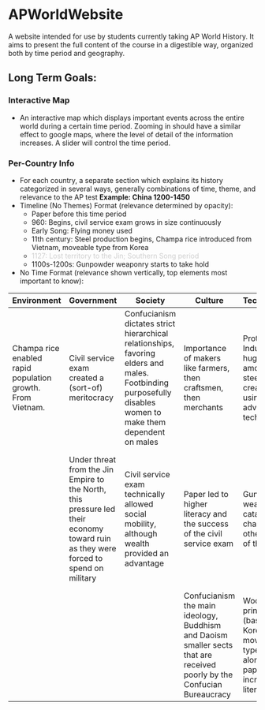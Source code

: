# APWorldWebsite
A website intended for use by students currently taking AP World History. It aims to present the full content of the course in a digestible way, organized both by time period and geography.

## Long Term Goals:

### Interactive Map
- An interactive map which displays important events across the entire world during a certain time period. Zooming in should have a similar effect to google maps, where the level of detail of the information increases. A slider will control the time period.
### Per-Country Info
- For each country, a separate section which explains its history categorized in several ways, generally combinations of time, theme, and relevance to the AP test
**Example: China 1200-1450**
- Timeline (No Themes) Format (relevance determined by opacity):
  - Paper before this time period
  - 960: Begins, civil service exam grows in size continuously
  - Early Song: Flying money used
  - 11th century: Steel production begins, Champa rice introduced from Vietnam, moveable type from Korea
  - <span style="color: rgba(164, 164, 164, 0.5);">1127: Lost territory to the Jin; Southern Song period</span>
  - 1100s-1200s: Gunpowder weaponry starts to take hold
- No Time Format (relevance shown vertically, top elements most important to know):
<table class="tg"><thead>
  <tr>
    <th class="tg-0pky">Environment</th>
    <th class="tg-0pky">Government</th>
    <th class="tg-0pky">Society</th>
    <th class="tg-0pky">Culture</th>
    <th class="tg-0pky">Technology</th>
    <th class="tg-0pky">Economy</th>
  </tr></thead>
<tbody>
  <tr>
    <td class="tg-0pky">Champa rice enabled rapid population growth. From Vietnam.</td>
    <td class="tg-0pky">Civil service exam created a (sort-of) meritocracy</td>
    <td class="tg-0pky">Confucianism dictates strict hierarchical relationships, favoring elders and males. Footbinding purposefully disables women to make them dependent on males</td>
    <td class="tg-0pky">Importance of makers like farmers, then craftsmen, then merchants</td>
    <td class="tg-0pky">Proto-Industrial, huge amount of steel created using advanced techniques</td>
    <td class="tg-0pky">Exported highly valuable goods such as porcelain and silk. Most-wanted products in many places</td>
  </tr>
  <tr>
    <td class="tg-0pky"></td>
    <td class="tg-0pky">Under threat from the Jin Empire to the North, this pressure led their economy toward ruin as they were forced to spend on military</td>
    <td class="tg-0pky">Civil service exam technically allowed social mobility, although wealth provided an advantage</td>
    <td class="tg-0pky">Paper led to higher literacy and the success of the civil service exam</td>
    <td class="tg-0pky">Gunpowder weaponry, catalyst for changes in other parts of the world</td>
    <td class="tg-0pky">Somewhat open to trade, generally less interested in other nation's goods because theirs were higher quality</td>
  </tr>
  <tr>
    <td class="tg-0pky"></td>
    <td class="tg-0pky"></td>
    <td class="tg-0pky"></td>
    <td class="tg-0pky">Confucianism the main ideology, Buddhism and Daoism smaller sects that are received <br>poorly by the Confucian Bureaucracy</td>
    <td class="tg-0pky">Woodblock printing (based on Korean moveable type) alongside paper increased literacy</td>
    <td class="tg-0pky">Flying money, beginning of transition away from barter economy</td>
  </tr>
</tbody></table>